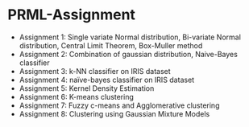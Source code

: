 # PRML-Assignment

*   Assignment 1: Single variate Normal distribution, Bi-variate Normal distribution, Central Limit Theorem, Box-Muller method
*   Assignment 2: Combination of gaussian distribution, Naive-Bayes classifier
*   Assignment 3: k-NN classifier on IRIS dataset
*   Assignment 4: naïve-bayes classifier on IRIS dataset
*   Assignment 5: Kernel Density Estimation
*   Assignment 6: K-means clustering
*   Assignment 7: Fuzzy c-means and Agglomerative clustering
*   Assignment 8: Clustering using Gaussian Mixture Models
